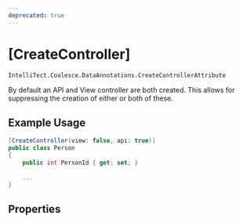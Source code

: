 ```yaml
---
deprecated: true
---
```


# [CreateController]

`IntelliTect.Coalesce.DataAnnotations.CreateControllerAttribute`

By default an API and View controller are both created. This allows for
suppressing the creation of either or both of these.


## Example Usage

``` c#
[CreateController(view: false, api: true)]
public class Person
{
    public int PersonId { get; set; }
    
    ...
}
```

## Properties

<Prop def="public bool WillCreateView { get; set; } = true" ctor=1 />

<Prop def="public bool WillCreateApi { get; set; } = true" ctor=2 />
